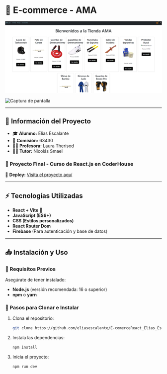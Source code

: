 # 🛒 E-commerce - AMA  

![Captura de pantalla](https://github.com/eliasescalante/E-comerceReact_Elias_Escalante/blob/main/src/assets/img/captura_2.png)

![Captura de pantalla](https://github.com/eliasescalante/PreEntrega1_Escalante/blob/main/src/assets/img/captura_preentrega_2.gif)

---

## 📌 Información del Proyecto

- 🎓 **Alumno:** Elías Escalante  
- 📅 **Comisión:** 63430  
- 👩‍🏫 **Profesora:** Laura Therisod  
- 👨‍🏫 **Tutor:** Nicolás Smael  

### 🚀 Proyecto Final - Curso de React.js en CoderHouse  

🔗 **Deploy:** [Visita el proyecto aquí](https://pre-entrega1-escalante.vercel.app/)

---

## ⚡ Tecnologías Utilizadas

- **React + Vite** 🚀  
- **JavaScript (ES6+)**  
- **CSS (Estilos personalizados)**  
- **React Router Dom**  
- **Firebase** (Para autenticación y base de datos)  

---

## 📥 Instalación y Uso  

### 🔧 Requisitos Previos  
Asegúrate de tener instalado:  

- **Node.js** (versión recomendada: 16 o superior)  
- **npm** o **yarn**  

### 📌 Pasos para Clonar e Instalar  

1. Clona el repositorio:  
   ```sh
   git clone https://github.com/eliasescalante/E-comerceReact_Elias_Escalante.git
   ````
2. Instala las dependencias:
   ```sh
   npm install
   ```
3. Inicia el proyecto:
   ```sh
   npm run dev
   ```
